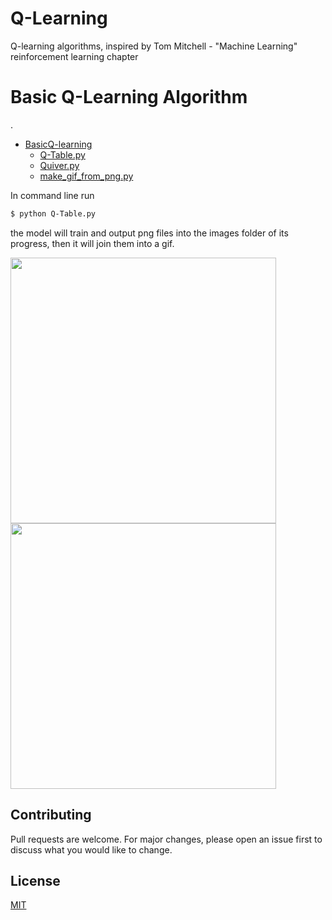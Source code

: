 # Q-Learning
Q-learning algorithms, inspired by Tom Mitchell - "Machine Learning" reinforcement learning chapter

# Basic Q-Learning Algorithm

.
 * [BasicQ-learning](./BasicQ-learning)
   * [Q-Table.py](./BasicQ-learning/Q-Table.py)
   * [Quiver.py](./BasicQ-learning/Quiver.py)
   * [make_gif_from_png.py](./BasicQ-learning/make_gif_from_png.py)

 
In command line run 
```bash
$ python Q-Table.py
```
the model will train and output png files into the images folder of its progress, then it will join them into a gif.

<!---
![](/BasicQ-learning/Policy-RandomExploring.gif) ![](/BasicQ-learning/Policy-ExperimentationStrategy.gif)
-->

<img src="/BasicQ-learning/Policy-RandomExploring.gif" width="425"/> <img src="/BasicQ-learning/Policy-ExperimentationStrategy.gif" width="425"/> 

## Contributing
Pull requests are welcome. For major changes, please open an issue first to discuss what you would like to change.

## License
[MIT](https://choosealicense.com/licenses/mit/)

